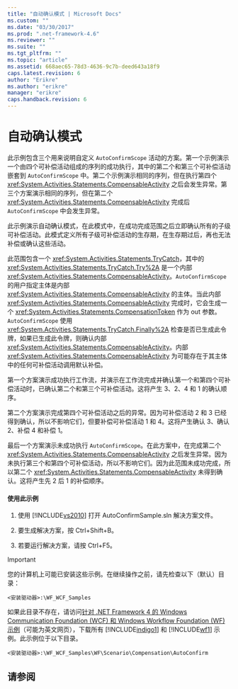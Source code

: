 ```yaml
---
title: "自动确认模式 | Microsoft Docs"
ms.custom: ""
ms.date: "03/30/2017"
ms.prod: ".net-framework-4.6"
ms.reviewer: ""
ms.suite: ""
ms.tgt_pltfrm: ""
ms.topic: "article"
ms.assetid: 668aec65-78d3-4636-9c7b-deed643a18f9
caps.latest.revision: 6
author: "Erikre"
ms.author: "erikre"
manager: "erikre"
caps.handback.revision: 6
---
```

# 自动确认模式
此示例包含三个用来说明自定义 `AutoConfirmScope` 活动的方案。第一个示例演示一个由四个可补偿活动组成的序列的成功执行，其中的第二个和第三个可补偿活动嵌套到 `AutoConfirmScope` 中。第二个示例演示相同的序列，但在执行第四个 <xref:System.Activities.Statements.CompensableActivity> 之后会发生异常。第三个方案演示相同的序列，但在第二个 <xref:System.Activities.Statements.CompensableActivity> 完成后 `AutoConfirmScope` 中会发生异常。  
  
 此示例演示自动确认模式，在此模式中，在成功完成范围之后立即确认所有的子级可补偿活动。此模式定义所有子级可补偿活动的生存期，在生存期过后，再也无法补偿或确认这些活动。  
  
 此范围包含一个 <xref:System.Activities.Statements.TryCatch>，其中的 <xref:System.Activities.Statements.TryCatch.Try%2A> 是一个内部 <xref:System.Activities.Statements.CompensableActivity>。`AutoConfirmScope` 的用户指定主体是内部 <xref:System.Activities.Statements.CompensableActivity> 的主体。当此内部 <xref:System.Activities.Statements.CompensableActivity> 完成时，它会生成一个 <xref:System.Activities.Statements.CompensationToken> 作为 out 参数。`AutoConfirmScope` 使用 <xref:System.Activities.Statements.TryCatch.Finally%2A> 检查是否已生成此令牌，如果已生成此令牌，则确认内部 <xref:System.Activities.Statements.CompensableActivity>。内部 <xref:System.Activities.Statements.CompensableActivity> 为可能存在于其主体中的任何可补偿活动调用默认补偿。  
  
 第一个方案演示成功执行工作流，并演示在工作流完成并确认第一个和第四个可补偿活动时，已确认第二个和第三个可补偿活动。这将产生 3、2、4 和 1 的确认顺序。  
  
 第二个方案演示完成第四个可补偿活动之后的异常。因为可补偿活动 2 和 3 已经得到确认，所以不影响它们，但要补偿可补偿活动 1 和 4。这将产生确认 3、确认 2、补偿 4 和补偿 1。  
  
 最后一个方案演示未成功执行 `AutoConfirmScope`。在此方案中，在完成第二个 <xref:System.Activities.Statements.CompensableActivity> 之后发生异常。因为未执行第三个和第四个可补偿活动，所以不影响它们。因为此范围未成功完成，所以第二个 <xref:System.Activities.Statements.CompensableActivity> 未得到确认。这将产生先 2 后 1 的补偿顺序。  
  
#### 使用此示例  
  
1.  使用 [!INCLUDE[vs2010](../../../../includes/vs2010-md.md)] 打开 AutoConfirmSample.sln 解决方案文件。  
  
2.  要生成解决方案，按 Ctrl\+Shift\+B。  
  
3.  若要运行解决方案，请按 Ctrl\+F5。  
  
> [!IMPORTANT]
>  您的计算机上可能已安装这些示例。在继续操作之前，请先检查以下（默认）目录：  
>   
>  `<安装驱动器>:\WF_WCF_Samples`  
>   
>  如果此目录不存在，请访问[针对 .NET Framework 4 的 Windows Communication Foundation \(WCF\) 和 Windows Workflow Foundation \(WF\) 示例](http://go.microsoft.com/fwlink/?LinkId=150780)（可能为英文网页），下载所有 [!INCLUDE[indigo1](../../../../includes/indigo1-md.md)] 和 [!INCLUDE[wf1](../../../../includes/wf1-md.md)] 示例。此示例位于以下目录。  
>   
>  `<安装驱动器>:\WF_WCF_Samples\WF\Scenario\Compensation\AutoConfirm`  
  
## 请参阅